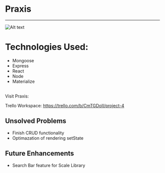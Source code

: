 # Praxis

* * *

![Alt text](https://i.imgur.com/u3KR7If.png)

# Technologies Used:

  * Mongoose 
  * Express
  * React
  * Node
  * Materialize

<br>
Visit Praxis:
<https://peaceful-lake-37891.herokuapp.com/> <br>

Trello Workspace:
<https://trello.com/b/CmTGDolI/project-4>

## Unsolved Problems
  * Finish CRUD functionality
  * Optimazation of rendering setState 

## Future Enhancements 
  * Search Bar feature for Scale Library
